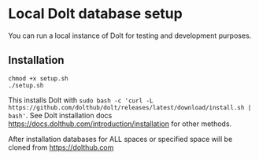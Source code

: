 # Local Dolt database setup
You can run a local instance of Dolt for testing and development purposes.

## Installation
```
chmod +x setup.sh
./setup.sh
```

This installs Dolt with `sudo bash -c 'curl -L https://github.com/dolthub/dolt/releases/latest/download/install.sh | bash'`.
See Dolt installation docs https://docs.dolthub.com/introduction/installation for other methods.

After installation databases for ALL spaces or specified space will be cloned from https://dolthub.com
